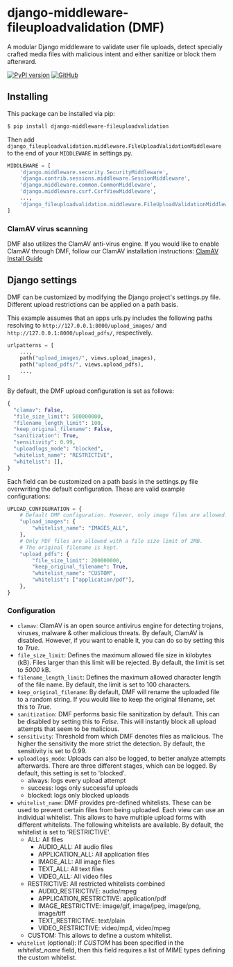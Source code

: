 # django-middleware-fileuploadvalidation (DMF)

 A modular Django middleware to validate user file uploads, detect specially crafted media files with malicious intent and either sanitize or block them afterward. 

[![PyPI version](https://img.shields.io/pypi/v/django-middleware-fileuploadvalidation.svg?logo=pypi&logoColor=FFE873)](https://pypi.org/project/django-middleware-fileuploadvalidation/)
[![GitHub](https://img.shields.io/github/license/IV1T3/django-middleware-fileuploadvalidation.svg)](LICENSE)

## Installing

This package can be installed via pip:

```bash
$ pip install django-middleware-fileuploadvalidation
```

Then add `django_fileuploadvalidation.middleware.FileUploadValidationMiddleware` to the end of your `MIDDLEWARE` in settings.py.

```python
MIDDLEWARE = [
    'django.middleware.security.SecurityMiddleware',
    'django.contrib.sessions.middleware.SessionMiddleware',
    'django.middleware.common.CommonMiddleware',
    'django.middleware.csrf.CsrfViewMiddleware',
    ...,
    'django_fileuploadvalidation.middleware.FileUploadValidationMiddleware',
]
```

### ClamAV virus scanning
DMF also utilizes the ClamAV anti-virus engine. If you would like to enable ClamAV through DMF, follow our ClamAV installation instructions: [ClamAV Install Guide](https://github.com/IV1T3/django-middleware-fileuploadvalidation/blob/main/_CLAMAV_INSTALL_GUIDE.md)

## Django settings
DMF can be customized by modifying the Django project's settings.py file. Different upload restrictions can be applied on a path basis.

This example assumes that an apps urls.py includes the following paths resolving to `http://127.0.0.1:8000/upload_images/` and `http://127.0.0.1:8000/upload_pdfs/`, respectively.
```python
urlpatterns = [
    ...,
    path("upload_images/", views.upload_images),
    path("upload_pdfs/", views.upload_pdfs),
    ...,
]
```

By default, the DMF upload configuration is set as follows:
  
```python
{
  "clamav": False,
  "file_size_limit": 500000000,
  "filename_length_limit": 100,
  "keep_original_filename": False,
  "sanitization": True,
  "sensitivity": 0.99,
  "uploadlogs_mode": "blocked",
  "whitelist_name": "RESTRICTIVE",
  "whitelist": [],
}
```

Each field can be customized on a path basis in the settings.py file overwriting the default configuration.
These are valid example configurations:
```python
UPLOAD_CONFIGURATION = {
    # Default DMF configuration. However, only image files are allowed.
    "upload_images": {
        "whitelist_name": "IMAGES_ALL",
    },
    # Only PDF files are allowed with a file size limit of 2MB.
    # The original filename is kept.
    "upload_pdfs": {
        "file_size_limit": 200000000,
        "keep_original_filename": True,
        "whitelist_name": "CUSTOM",
        "whitelist": ["application/pdf"],
    },
}
```

### Configuration 
  - `clamav`: ClamAV is an open source antivirus engine for detecting trojans, viruses, malware & other malicious threats. By default, ClamAV is disabled. However, if you want to enable it, you can do so by setting this to *True*.
  - `file_size_limit`: Defines the maximum allowed file size in kilobytes (kB). Files larger than this limit will be rejected. By default, the limit is set to *5000* kB.
  - `filename_length_limit`: Defines the maximum allowed character length of the file name. By default, the limit is set to 100 characters.
  - `keep_original_filename`: By default, DMF will rename the uploaded file to a random string. If you would like to keep the original filename, set this to *True*.
  - `sanitization`: DMF performs basic file sanitization by default. This can be disabled by setting this to *False*. This will instantly block all upload attempts that seem to be malicious.
  - `sensitivity`: Threshold from which DMF denotes files as malicious. The higher the sensitivity the more strict the detection. By default, the sensitivity is set to 0.99.
  - `uploadlogs_mode`: Uploads can also be logged, to better analyze attempts afterwards. There are three different stages, which can be logged. By default, this setting is set to 'blocked'.
    - always: logs every upload attempt
    - success: logs only successful uploads
    - blocked: logs only blocked uploads
  - `whitelist_name`: DMF provides pre-defined whitelists. These can be used to prevent certain files from being uploaded. Each view can use an individual whitelist. This allows to have multiple upload forms with different whitelists. The following whitelists are available. By default, the whitelist is set to 'RESTRICTIVE'.
    - ALL: All files
      - AUDIO_ALL: All audio files
      - APPLICATION_ALL: All application files
      - IMAGE_ALL: All image files
      - TEXT_ALL: All text files
      - VIDEO_ALL: All video files
    - RESTRICTIVE: All restricted whitelists combined
      - AUDIO_RESTRICTIVE: audio/mpeg
      - APPLICATION_RESTRICTIVE: application/pdf
      - IMAGE_RESTRICTIVE: image/gif, image/jpeg, image/png, image/tiff
      - TEXT_RESTRICTIVE: text/plain
      - VIDEO_RESTRICTIVE: video/mp4, video/mpeg
    - CUSTOM: This allows to define a custom whitelist.
  - `whitelist` (optional): If *CUSTOM* has been specified in the *whitelist_name* field, then this field requires a list of MIME types defining the custom whitelist. 
